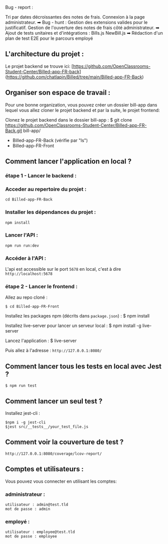 Bug - report :

Tri par dates décroissantes des notes de frais.
Connexion à la page administrateur.
➡ Bug - hunt :
Gestion des extensions valides pour le justificatif.
Gestion de l'ouverture des notes de frais côté administrateur.
➡ Ajout de tests unitaires et d'intégrations :
Bills.js
NewBill.js
➡ Rédaction d'un plan de test E2E pour le parcours employé


## L'architecture du projet :
Le projet backend se trouve ici: 
[https://github.com/OpenClassrooms-Student-Center/Billed-app-FR-back]
(https://github.com/chatlapin/Billed/tree/main/Billed-app-FR-Back)


## Organiser son espace de travail :
Pour une bonne organization, vous pouvez créer un dossier bill-app dans lequel vous allez cloner le projet backend et par la suite, le projet frontend:

Clonez le projet backend dans le dossier bill-app :
$ git clone https://github.com/OpenClassrooms-Student-Center/Billed-app-FR-Back.git
bill-app/
   - Billed-app-FR-Back (vérifie par "ls")
   - Billed-app-FR-Front

## Comment lancer l'application en local ?

### étape 1 - Lancer le backend :

### Acceder au repertoire du projet :
```
cd Billed-app-FR-Back
```

### Installer les dépendances du projet :

```
npm install
```

### Lancer l'API :

```
npm run run:dev
```

### Accéder à l'API :

L'api est accessible sur le port `5678` en local, c'est à dire `http://localhost:5678`

### étape 2 - Lancer le frontend :

Allez au repo cloné :
```
$ cd Billed-app-FR-Front
```

Installez les packages npm (décrits dans `package.json`) :
$ npm install

Installez live-server pour lancer un serveur local :
$ npm install -g live-server

Lancez l'application :
$ live-server

Puis allez à l'adresse : `http://127.0.0.1:8080/`


## Comment lancer tous les tests en local avec Jest ?

```
$ npm run test
```

## Comment lancer un seul test ?

Installez jest-cli :

```
$npm i -g jest-cli
$jest src/__tests__/your_test_file.js
```

## Comment voir la couverture de test ?

`http://127.0.0.1:8080/coverage/lcov-report/`

## Comptes et utilisateurs :

Vous pouvez vous connecter en utilisant les comptes:

### administrateur : 
```
utilisateur : admin@test.tld 
mot de passe : admin
```
### employé :
```
utilisateur : employee@test.tld
mot de passe : employee
```
